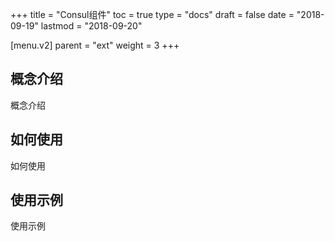 +++
title = "Consul组件"
toc = true
type = "docs"
draft = false
date = "2018-09-19"
lastmod = "2018-09-20"

[menu.v2]
  parent = "ext"
  weight = 3
+++

## 概念介绍

概念介绍

## 如何使用

如何使用

## 使用示例

使用示例
